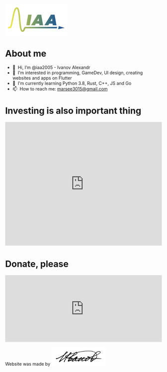 <img src="/IAA_Logo.jpeg" alt="iaa2005 Logo" width="200">

# About me
- 👋 &nbsp;Hi, I’m @iaa2005 - Ivanov Alexandr
- 👀 &nbsp;I’m interested in programming, GameDev, UI design, creating websites and apps on Flutter
- 🌱 &nbsp;I’m currently learning Python 3.8, Rust, C++, JS and Go
- 📫 &nbsp;How to reach me: marsee3015@gmail.com

# Investing is also important thing
<iframe title="The composition of the perfectionist's portfolio" aria-label="Bar Chart" id="datawrapper-chart-CHovX" src="https://datawrapper.dwcdn.net/CHovX/3/" scrolling="no" frameborder="0" style="width: 0; min-width: 100% !important; border: none;" height="398"></iframe><script type="text/javascript">!function(){"use strict";window.addEventListener("message",(function(a){if(void 0!==a.data["datawrapper-height"])for(var e in a.data["datawrapper-height"]){var t=document.getElementById("datawrapper-chart-"+e)||document.querySelector("iframe[src*='"+e+"']");t&&(t.style.height=a.data["datawrapper-height"][e]+"px")}}))}();
</script>

# Donate, please
<iframe src="https://yoomoney.ru/quickpay/shop-widget?writer=buyer&targets=&targets-hint=&default-sum=100&button-text=11&payment-type-choice=on&mobile-payment-type-choice=on&hint=%D0%9D%D0%B0%D0%BF%D0%B8%D1%88%D0%B8%D1%82%D0%B5%20%D0%BA%D0%BE%D0%BC%D0%BC%D0%B5%D0%BD%D1%82%D0%B0%D1%80%D0%B8%D0%B9%20%D1%81%20%D0%BD%D0%BE%D0%B2%D1%8B%D0%BC%D0%B8%20%D0%B8%D0%B4%D0%B5%D1%8F%D0%BC%D0%B8&successURL=https%3A%2F%2Fiaa2005.tk&quickpay=shop&account=4100110278647979" width="100%" height="215" frameborder="0" allowtransparency="true" scrolling="no"></iframe>

Website was made by <img src="/sign.png" alt="iaa2005 sign" width="175">
